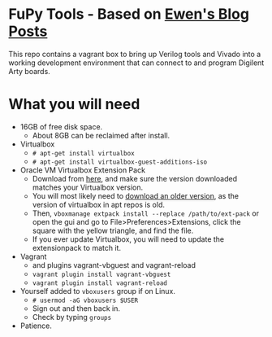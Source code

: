 # FuPy Tools - Based on [Ewen's Blog Posts](https://ewen.mcneill.gen.nz/blog/entry/2018-01-17-fupy-fpga-micropython-on-mimas-v2-and-arty-a7/)
This repo contains a vagrant box to bring up Verilog tools and Vivado into a
working development environment that can connect to and program Digilent Arty boards.

# What you will need
* 16GB of free disk space.
  * About 8GB can be reclaimed after install.
* Virtualbox
  * `# apt-get install virtualbox`
  * `# apt-get install virtualbox-guest-additions-iso`
* Oracle VM Virtualbox Extension Pack
  * Download from [here](https://www.virtualbox.org/wiki/Downloads), and make sure the version downloaded matches your Virtualbox version.
  * You will most likely need to [download an older version](https://www.virtualbox.org/wiki/Download_Old_Builds), as the version of virtualbox in apt repos is old.
  * Then, `vboxmanage extpack install --replace /path/to/ext-pack` or open the gui and go to File>Preferences>Extensions, click the square with the yellow triangle, and find the file.
  * If you ever update Virtualbox, you will need to update the extensionpack to match it.
* Vagrant
  * and plugins vagrant-vbguest and vagrant-reload
  * `vagrant plugin install vagrant-vbguest`
  * `vagrant plugin install vagrant-reload`
* Yourself added to `vboxusers` group if on Linux.
  * `# usermod -aG vboxusers $USER`
  * Sign out and then back in.
  * Check by typing `groups`
* Patience.
